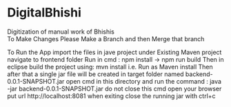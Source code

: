 # DigitalBhishi
Digitization of manual work of Bhishis                         
To Make Changes Please Make a Branch and then Merge that branch

To Run the App
import the files in jave project under Existing Maven project
navigate to frontend folder Run in cmd : npm install -> npm run build
Then in eclipse build the project using: mvn install i.e. Run as Maven install
Then after that a single jar file will be created in target folder named backend-0.0.1-SNAPSHOT.jar
open cmd in this directory and run the command : java -jar backend-0.0.1-SNAPSHOT.jar
do not close this cmd
open your browser put url http://localhost:8081
when exiting close the running jar with ctrl+c
